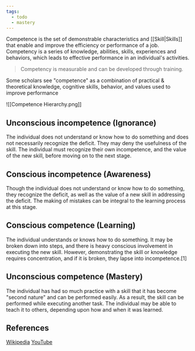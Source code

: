 ```yaml
---
tags:
  - todo
  - mastery
---
```

Competence is the set of demonstrable characteristics and [[Skill|Skills]] that enable and improve the efficiency or performance of a job. Competency is a series of knowledge, abilities, skills, experiences and behaviors, which leads to effective performance in an individual's activities.

> Competency is measurable and can be developed through training.

Some scholars see "competence" as a combination of practical & theoretical knowledge, cognitive skills, behavior, and values used to improve performance

![[Competence Hierarchy.png]]

## Unconscious incompetence (Ignorance)

The individual does not understand or know how to do something and does not necessarily recognize the deficit. They may deny the usefulness of the skill. The individual must recognize their own incompetence, and the value of the new skill, before moving on to the next stage.

## Conscious incompetence (Awareness)

Though the individual does not understand or know how to do something, they recognize the deficit, as well as the value of a new skill in addressing the deficit. The making of mistakes can be integral to the learning process at this stage.

## Conscious competence (Learning)

The individual understands or knows how to do something. It may be broken down into steps, and there is heavy conscious involvement in executing the new skill. However, demonstrating the skill or knowledge requires concentration, and if it is broken, they lapse into incompetence.[1]

## Unconscious competence (Mastery)

The individual has had so much practice with a skill that it has become "second nature" and can be performed easily. As a result, the skill can be performed while executing another task. The individual may be able to teach it to others, depending upon how and when it was learned.



## References
[Wikipedia](https://en.wikipedia.org/wiki/Four_stages_of_competence)
[YouTube](https://www.youtube.com/shorts/ZUIGLIKihTQ)
